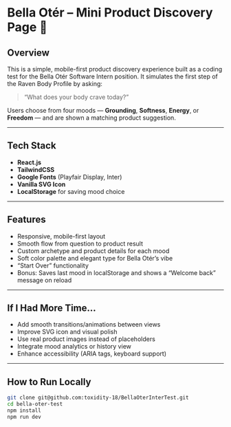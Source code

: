 # Bella Otér – Mini Product Discovery Page 🌸

## Overview

This is a simple, mobile-first product discovery experience built as a coding test for the Bella Otér Software Intern position. It simulates the first step of the Raven Body Profile by asking:

> “What does your body crave today?”

Users choose from four moods — **Grounding**, **Softness**, **Energy**, or **Freedom** — and are shown a matching product suggestion.

---

## Tech Stack

- **React.js**
- **TailwindCSS**
- **Google Fonts** (Playfair Display, Inter)
- **Vanilla SVG Icon**
- **LocalStorage** for saving mood choice

---

##  Features

- Responsive, mobile-first layout
- Smooth flow from question to product result
- Custom archetype and product details for each mood
- Soft color palette and elegant type for Bella Otér’s vibe
- “Start Over” functionality
- Bonus: Saves last mood in localStorage and shows a “Welcome back” message on reload

---

##  If I Had More Time...

- Add smooth transitions/animations between views
- Improve SVG icon and visual polish
- Use real product images instead of placeholders
- Integrate mood analytics or history view
- Enhance accessibility (ARIA tags, keyboard support)

---

## How to Run Locally

```bash
git clone git@github.com:toxidity-18/BellaOterInterTest.git
cd bella-oter-test
npm install
npm run dev
